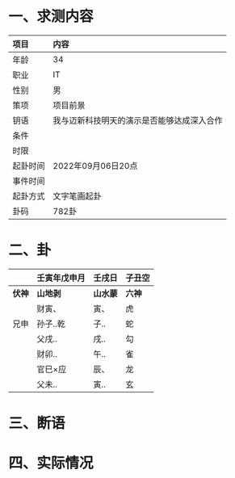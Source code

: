 # 一、求测内容
|项目|内容|
|:-|:-|
|年龄|34|
|职业|IT|
|性别|男|
|策项|项目前景|
|钥语|我与迈新科技明天的演示是否能够达成深入合作|
|条件||
|时限||
|起卦时间|2022年09月06日20点|
|事件时间||
|起卦方式|文字笔画起卦|
|卦码|782卦|

# 二、卦
||壬寅年戊申月|壬戌日|子丑空|
|:-|:-|:-|:-|
|**伏神**|**山地剥**|**山水蒙**|**六神**|
||财寅、|寅、|虎|
|兄申|孙子..乾|子..|蛇|
||父戌..|戌..|勾|
||财卯..|午..|雀|
||官巳×应|辰、|龙|
||父未..|寅..|玄|


# 三、断语

# 四、实际情况